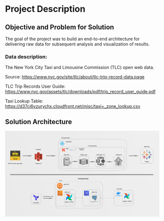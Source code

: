 # Project Description #

## Objective and Problem for Solution ##

The goal of the project was to build an end-to-end architecture for delivering raw data for subsequent analysis and visualization of results.

### Data description: ###
The New York City Taxi and Limousine Commission (TLC) open web data.

Source: https://www.nyc.gov/site/tlc/about/tlc-trip-record-data.page

TLC Trip Records User Guide: https://www.nyc.gov/assets/tlc/downloads/pdf/trip_record_user_guide.pdf

Taxi Lookup Table: https://d37ci6vzurychx.cloudfront.net/misc/taxi+_zone_lookup.csv

## Solution Architecture ##

![solution_architecture](images/app.png)


